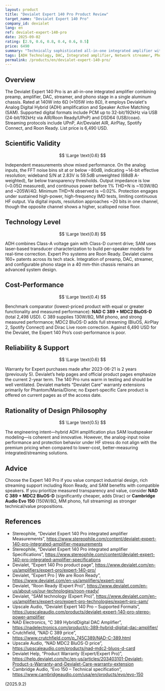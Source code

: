 ```yaml
---
layout: product
title: "Devialet Expert 140 Pro Product Review"
target_name: "Devialet Expert 140 Pro"
company_id: devialet
lang: en
ref: devialet-expert-140-pro
date: 2025-09-02
rating: [2.9, 0.6, 0.8, 0.4, 0.6, 0.5]
price: 6490
summary: "Technically sophisticated all-in-one integrated amplifier with proprietary ADH technology and SAM speaker optimization, but limited by noisy analog-input performance and weak cost-performance versus cheaper, better-measuring rivals"
tags: [ADH Technology, DAC, Integrated amplifier, Network streamer, Phono Stage, SAM]
permalink: /products/en/devialet-expert-140-pro/
---
```

## Overview

The Devialet Expert 140 Pro is an all-in-one integrated amplifier combining preamp, amplifier, DAC, streamer, and phono stage in a single aluminum chassis. Rated at 140W into 6Ω (≈105W into 8Ω), it employs Devialet's Analog Digital Hybrid (ADH) amplification and Speaker Active Matching (SAM). Supported digital formats include PCM up to 32-bit/192kHz via USB (24-bit/192kHz via AIR/Roon Ready/UPnP) and DSD64 (USB/coax). Streaming protocols include UPnP, Air/Devialet AIR, AirPlay, Spotify Connect, and Roon Ready. List price is 6,490 USD.

## Scientific Validity

$$ \Large \text{0.6} $$

Independent measurements show mixed performance. On the analog inputs, the FFT noise bins sit at or below −80dB, indicating ~14-bit effective resolution; wideband S/N at 2.83V is 59.5dB unweighted (68dB A-weighted), far below transparency thresholds. Output impedance is low (~0.05Ω measured), and continuous power before 1% THD+N is ~103W/8Ω and ~205W/4Ω. Minimum THD+N observed is ~0.02%. Protection engages under sustained high-power, high-frequency IMD tests, limiting continuous HF output. Via digital inputs, resolution approaches ~20 bits in one channel, though the opposite channel shows a higher, scalloped noise floor.

## Technology Level

$$ \Large \text{0.8} $$

ADH combines Class-A voltage gain with Class-D current drive; SAM uses laser-based transducer characterization to build per-speaker models for real-time correction. Expert Pro systems are Roon Ready. Devialet claims 160+ patents across its tech stack. Integration of preamp, DAC, streamer, and configurable phono stage in a 40 mm-thin chassis remains an advanced system design.

## Cost-Performance

$$ \Large \text{0.4} $$

Benchmark comparator (lowest-priced product with equal or greater functionality and measured performance): **NAD C 389 + MDC2 BluOS-D** (total 2,498 USD). C 389 supplies 130W/8Ω, MM phono, and strong measured performance; MDC2 BluOS-D adds full streaming (BluOS, AirPlay 2, Spotify Connect) and Dirac Live room correction. Against 6,490 USD for the Devialet, the Expert 140 Pro’s cost-performance is poor.

## Reliability & Support

$$ \Large \text{0.6} $$

Warranty for Expert purchases made after 2023-06-21 is 2 years (previously 5). Devialet’s help pages and official product pages emphasize the current 2-year term. The 140 Pro runs warm in testing and should be well ventilated. Devialet markets “Devialet Care” warranty extensions primarily for Phantom/Mania/Dione; no Expert-specific Care product is offered on current pages as of the access date.

## Rationality of Design Philosophy

$$ \Large \text{0.5} $$

The engineering intent—hybrid ADH amplification plus SAM loudspeaker modeling—is coherent and innovative. However, the analog-input noise performance and protection behavior under HF stress do not align with the premium pricing when compared to lower-cost, better-measuring integrated/streaming solutions.

## Advice

Choose the Expert 140 Pro if you value compact industrial design, rich streaming support including Roon Ready, and SAM benefits with compatible speakers. If you prioritize measured transparency and value, consider **NAD C 389 + MDC2 BluOS-D** (significantly cheaper, adds Dirac) or **Cambridge Audio Evo 150** (150W/8Ω, MM phono, full streaming) as stronger technical/value propositions.

## References

- Stereophile, “Devialet Expert 140 Pro integrated amplifier Measurements”, https://www.stereophile.com/content/devialet-expert-140-pro-integrated-amplifier-measurements
- Stereophile, “Devialet Expert 140 Pro integrated amplifier Specifications”, https://www.stereophile.com/content/devialet-expert-140-pro-integrated-amplifier-specifications
- Devialet, “Expert 140 Pro product page”, https://www.devialet.com/en-us/amplifiers/expert-pro/expert-140-pro/
- Devialet, “Expert Pro | We are Roon Ready”, https://www.devialet.com/en-us/amplifiers/expert-pro/
- Devialet, “Roon Ready (Expert Pro)”, https://www.devialet.com/en-us/about-us/our-technologies/roon-ready/
- Devialet, “SAM technology (Expert Pro)”, https://www.devialet.com/en-us/amplifiers/expert-pro/expert-pro-technologies/expert-pro-sam/
- Upscale Audio, “Devialet Expert 140 Pro – Supported Formats”, https://upscaleaudio.com/products/devialet-expert-140-pro-stereo-power-amplifier
- NAD Electronics, “C 389 HybridDigital DAC Amplifier”, https://nadelectronics.com/product/c-389-hybrid-digital-dac-amplifier/
- Crutchfield, “NAD C 389 price”, https://www.crutchfield.com/p_745C389/NAD-C-389.html
- Upscale Audio, “NAD MDC2 BluOS-D price”, https://upscaleaudio.com/products/nad-mdc2-bluos-d-card
- Devialet Help, “Product Warranty (Expert/Expert Pro)”, https://help.devialet.com/hc/en-us/articles/203403101-Devialet-Product-s-Warranty-and-Devialet-Care-warranty-extension
- Cambridge Audio, “Evo 150 – Technical specification”, https://www.cambridgeaudio.com/usa/en/products/evo/evo-150

(2025.9.2)

